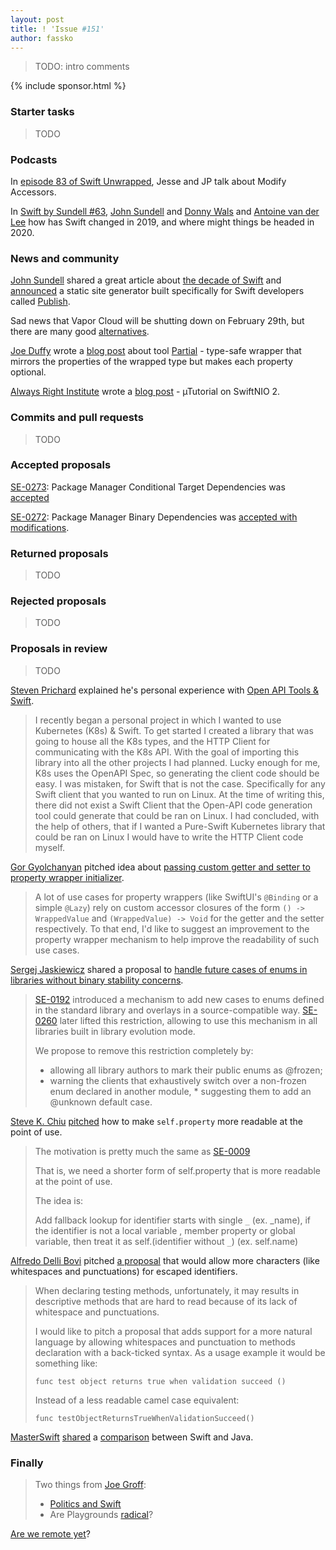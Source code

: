 ```yaml
---
layout: post
title: ! 'Issue #151'
author: fassko
---
```


> TODO: intro comments

<!--excerpt-->

{% include sponsor.html %} 

### Starter tasks

> TODO

### Podcasts

In [episode 83 of Swift Unwrapped](https://spec.fm/podcasts/swift-unwrapped/314852),
Jesse and JP talk about Modify Accessors.

In [Swift by Sundell #63](https://swiftbysundell.com/podcast/61/), [John Sundell](https://twitter.com/johnsundell) and [Donny Wals](https://twitter.com/DonnyWals) and [Antoine van der Lee](https://twitter.com/twannl) how has Swift changed in 2019, and where might things be headed in 2020.

### News and community

[John Sundell](https://twitter.com/johnsundell) shared a great article about [the decade of Swift](https://www.swiftbysundell.com/articles/the-decade-of-swift) and [announced](https://twitter.com/johnsundell/status/1211743896591568899) a static site generator built specifically for Swift developers called [Publish](https://github.com/johnsundell/publish).

Sad news that Vapor Cloud will be shutting down on February 29th, but there are many good [alternatives](https://twitter.com/leogdion/status/1214179319318220802).

[Joe Duffy](https://www.twitter.com/Joe_Duffy) wrote a [blog post](https://josephduffy.co.uk/partial-in-swift) about tool [Partial](https://github.com/JosephDuffy/Partial) - type-safe wrapper that mirrors the properties of the wrapped type but makes each property optional.

[Always Right Institute](https://www.twitter.com/ar_institute) wrote a [blog post](https://www.alwaysrightinstitute.com/microexpress-nio2/) - µTutorial on SwiftNIO 2.


### Commits and pull requests

> TODO

### Accepted proposals

[SE-0273](https://github.com/apple/swift-evolution/blob/master/proposals/0273-swiftpm-conditional-target-dependencies.md): Package Manager Conditional Target Dependencies was [accepted](https://forums.swift.org/t/accepted-se-0273-package-manager-conditional-target-dependencies/31932)

[SE-0272](https://github.com/apple/swift-evolution/blob/master/proposals/0273-swiftpm-conditional-target-dependencies.md): Package Manager Binary Dependencies was [accepted with modifications](https://forums.swift.org/t/accepted-with-modifications-se-0272-package-manager-binary-dependencies/31926).



### Returned proposals

> TODO

### Rejected proposals

> TODO

### Proposals in review

> TODO

[Steven Prichard](https://github.com/spprichard) explained he's personal experience with [Open API Tools & Swift](https://forums.swift.org/t/open-api-tools-swift-personal-experience/31962).

> I recently began a personal project in which I wanted to use Kubernetes (K8s) & Swift. To get started I created a library that was going to house all the K8s types, and the HTTP Client for communicating with the K8s API. With the goal of importing this library into all the other projects I had planned. Lucky enough for me, K8s uses the OpenAPI Spec, so generating the client code should be easy. I was mistaken, for Swift that is not the case. Specifically for any Swift client that you wanted to run on Linux. At the time of writing this, there did not exist a Swift Client that the Open-API code generation tool could generate that could be ran on Linux. I had concluded, with the help of others, that if I wanted a Pure-Swift Kubernetes library that could be ran on Linux I would have to write the HTTP Client code myself.

[Gor Gyolchanyan](https://twitter.com/_technogen_) pitched idea about [passing custom getter and setter to property wrapper initializer](https://forums.swift.org/t/passing-custom-getter-and-setter-to-property-wrapper-initializer/32000).

> A lot of use cases for property wrappers (like SwiftUI's `@Binding` or a simple `@Lazy`) rely on custom accessor closures of the form `() -> WrappedValue` and `(WrappedValue) -> Void` for the getter and the setter respectively. To that end, I'd like to suggest an improvement to the property wrapper mechanism to help improve the readability of such use cases.

[Sergej Jaskiewicz](https://twitter.com/broadway_lamb) shared a proposal to [handle future cases of enums in libraries without binary stability concerns](https://forums.swift.org/t/pitch-handling-future-cases-of-enums-in-libraries-without-binary-stability-concerns/32026).

> [SE-0192](https://github.com/apple/swift-evolution/blob/master/proposals/0192-non-exhaustive-enums.md) introduced a mechanism to add new cases to enums defined in the standard library and overlays in a source-compatible way. [SE-0260](https://github.com/apple/swift-evolution/blob/master/proposals/0260-library-evolution.md) later lifted this restriction, allowing to use this mechanism in all libraries built in library evolution mode.
> 
> We propose to remove this restriction completely by:
> 
> * allowing all library authors to mark their public enums as @frozen;
> * warning the clients that exhaustively switch over a non-frozen enum declared in another module, * suggesting them to add an @unknown default case.


[Steve K. Chiu](https://forums.swift.org/u/steve_k_chiu) [pitched](https://forums.swift.org/t/pitch-property-as-fallback-shortcut-to-self-property/32060) how to make `self.property` more readable at the point of use.

> The motivation is pretty much the same as [SE-0009](https://github.com/apple/swift-evolution/blob/master/proposals/0009-require-self-for-accessing-instance-members.md)
> 
> That is, we need a shorter form of self.property that is more readable at the point of use.
> 
> The idea is:
> 
> Add fallback lookup for identifier starts with single `_` (ex. _name), if the identifier is not a local variable , member property or global variable, then treat it as self.(identifier without `_`) (ex. self.name)


[Alfredo Delli Bovi](https://www.linkedin.com/in/alfredodellibovi) pitched [a proposal](https://forums.swift.org/t/pre-pitch-whitespaces-and-punctuation-for-methods-declarations/32073) that would allow more characters (like whitespaces and punctuations) for escaped identifiers.

> When declaring testing methods, unfortunately, it may results in descriptive methods that are hard to read because of its lack of whitespace and punctuations.
> 
> I would like to pitch a proposal that adds support for a more natural language by allowing whitespaces and punctuation to methods declaration with a back-ticked syntax. As a usage example it would be something like:
> 
> `func test object returns true when validation succeed ()`
> 
> Instead of a less readable camel case equivalent:
> 
> `func testObjectReturnsTrueWhenValidationSucceed()`

[MasterSwift](https://forums.swift.org/u/MasterSwift) [shared](https://forums.swift.org/t/swift-benchmarks/32113) a [comparison](https://forums.swift.org/t/swift-benchmarks/32113) between Swift and Java.


### Finally

> Two things from [Joe Groff](https://twitter.com/jckarter):
> * [Politics and Swift](https://twitter.com/jckarter/status/1208134014961274880)
> * Are Playgrounds [radical](https://twitter.com/jckarter/status/1211787829652512768)?

[Are we remote yet](https://twitter.com/slava_pestov/status/1214632943953551361)?
